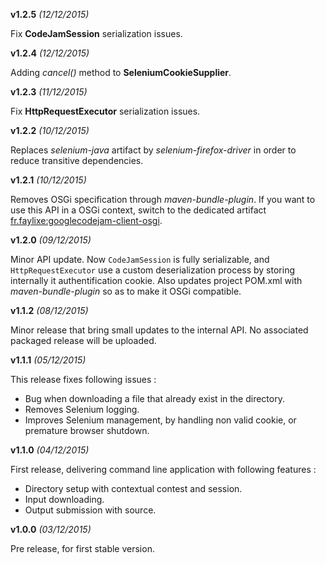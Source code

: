 **v1.2.5** *(12/12/2015)*

Fix **CodeJamSession** serialization issues.

**v1.2.4** *(12/12/2015)*

Adding *cancel()* method to **SeleniumCookieSupplier**.

**v1.2.3** *(11/12/2015)*

Fix **HttpRequestExecutor** serialization issues.

**v1.2.2** *(10/12/2015)*

Replaces *selenium-java* artifact by *selenium-firefox-driver* in order to reduce
transitive dependencies.

**v1.2.1** *(10/12/2015)*

Removes OSGi specification through *maven-bundle-plugin*. If you want to use this
API in a OSGi context, switch to the dedicated artifact [fr.faylixe:googlecodejam-client-osgi](https://github.com/Faylixe/googlecodejam-client-osgi).

**v1.2.0** *(09/12/2015)*

Minor API update. Now ``CodeJamSession`` is fully serializable, and ``HttpRequestExecutor``
use a custom deserialization process by storing internally it authentification cookie. Also
updates project POM.xml with *maven-bundle-plugin* so as to make it OSGi compatible.

**v1.1.2** *(08/12/2015)*

Minor release that bring small updates to the internal API.
No associated packaged release will be uploaded.

**v1.1.1** *(05/12/2015)*

This release fixes following issues :

* Bug when downloading a file that already exist in the directory.
* Removes Selenium logging.
* Improves Selenium management, by handling non valid cookie, or premature browser shutdown.

**v1.1.0** *(04/12/2015)*


First release, delivering command line application with following features :

* Directory setup with contextual contest and session.
* Input downloading.
* Output submission with source.

**v1.0.0** *(03/12/2015)*

Pre release, for first stable version.
